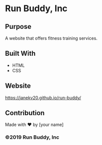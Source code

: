 # Run Buddy, Inc

## Purpose
A website that offers fitness training services. 

## Built With
* HTML
* CSS

## Website
https://janekv20.github.io/run-buddy/

## Contribution
Made with ❤️ by [your name]

### ©️2019 Run Buddy, Inc 
